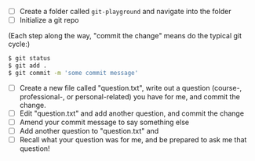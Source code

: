 - [ ] Create a folder called `git-playground` and navigate into the folder
- [ ] Initialize a git repo

(Each step along the way, "commit the change" means do the typical git cycle:)

```bash
$ git status
$ git add .
$ git commit -m 'some commit message'
```

- [ ] Create a new file called "question.txt", write out a question (course-, professional-, or personal-related) you have for me, and commit the change.
- [ ] Edit "question.txt" and add another question, and commit the change 
- [ ] Amend your commit message to say something else
- [ ] Add another question to "question.txt" and 
- [ ] Recall what your question was for me, and be prepared to ask me that question!
